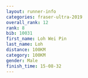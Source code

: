 ```yaml
---
layout: runner-info 
categories: fraser-ultra-2019 
overall_rank: 12
rank: 8
bib: 10031
first_name: Loh Wei Pin
last_name: Loh
distance: 100KM
category: 100KM
gender: Male
finish_time: 15-08-32
---
```

